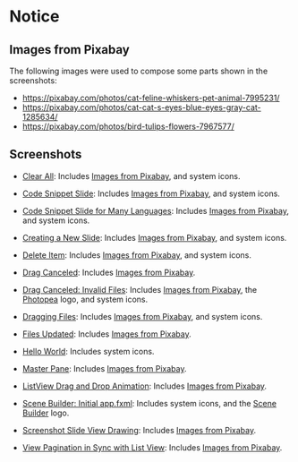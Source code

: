# Notice

## Images from Pixabay

The following images were used to compose some parts shown in the screenshots:

- https://pixabay.com/photos/cat-feline-whiskers-pet-animal-7995231/
- https://pixabay.com/photos/cat-cat-s-eyes-blue-eyes-gray-cat-1285634/
- https://pixabay.com/photos/bird-tulips-flowers-7967577/

## Screenshots

- [Clear All](clear-all.png): Includes
  [Images from Pixabay](#images-from-pixabay), and system icons.

- [Code Snippet Slide](code-snippet-slide.png): Includes
  [Images from Pixabay](#images-from-pixabay), and system icons.

- [Code Snippet Slide for Many Languages](code-snippet-slide-for-many-languages.png):
  Includes [Images from Pixabay](#images-from-pixabay), and system icons.

- [Creating a New Slide](creating-a-new-slide.png):
  Includes [Images from Pixabay](#images-from-pixabay), and system icons.

- [Delete Item](delete-item.png): Includes
  [Images from Pixabay](#images-from-pixabay), and system icons.

- [Drag Canceled](drag-canceled.png): Includes
  [Images from Pixabay](#images-from-pixabay).

- [Drag Canceled: Invalid Files](drag-canceled-.-invalid-files.png): Includes
  [Images from Pixabay](#images-from-pixabay), the
  [Photopea](https://www.photopea.com) logo, and system icons.

- [Dragging Files](dragging-files.png): Includes
  [Images from Pixabay](#images-from-pixabay), and system icons.

- [Files Updated](files-updated.png): Includes
  [Images from Pixabay](#images-from-pixabay).

- [Hello World](hello-world.png): Includes system icons.

- [Master Pane](master-pane.png): Includes
  [Images from Pixabay](#images-from-pixabay).

- [ListView Drag and Drop Animation](listview-drag-and-drop-animation.gif):
  Includes [Images from Pixabay](#images-from-pixabay).

- [Scene Builder: Initial app.fxml](scene-builder-.-initial-app.fxml.png):
  Includes system icons, and the
  [Scene Builder](https://gluonhq.com/products/scene-builder) logo.

- [Screenshot Slide View Drawing](screenshot-slide-view-drawing.png):
  Includes [Images from Pixabay](#images-from-pixabay).

- [View Pagination in Sync with List View](view-pagination-in-sync-with-list-view.png):
  Includes [Images from Pixabay](#images-from-pixabay).

